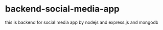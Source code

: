 # backend-social-media-app
this is backend for social media app by nodejs and express.js and mongodb
